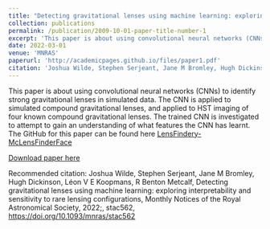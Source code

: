 ```yaml
---
title: "Detecting gravitational lenses using machine learning: exploring interpretability and sensitivity to rare lensing configurations"
collection: publications
permalink: /publication/2009-10-01-paper-title-number-1
excerpt: 'This paper is about using convolutional neural networks (CNNs) to identify strong gravitational lenses in simulated data. The CNN is applied to simulated compound gravitational lenses, and applied to HST imaging of four known compound gravitational lenses. The trained CNN is investigated to attempt to gain an understanding of what features the CNN has learnt. The GitHub for this paper can be found here [LensFindery-McLensFinderFace](https://github.com/JoshWilde/LensFindery-McLensFinderFace)'
date: 2022-03-01
venue: 'MNRAS'
paperurl: 'http://academicpages.github.io/files/paper1.pdf'
citation: 'Joshua Wilde, Stephen Serjeant, Jane M Bromley, Hugh Dickinson, Léon V E Koopmans, R Benton Metcalf, &quot;Detecting gravitational lenses using machine learning: exploring interpretability and sensitivity to rare lensing configurations &quot;, <i>Monthly Notices of the Royal Astronomical Society</i>, 2022;, stac562, https://doi.org/10.1093/mnras/stac562'
---
```

This paper is about using convolutional neural networks (CNNs) to identify strong gravitational lenses in simulated data. The CNN is applied to simulated compound gravitational lenses, and applied to HST imaging of four known compound gravitational lenses. The trained CNN is investigated to attempt to gain an understanding of what features the CNN has learnt. The GitHub for this paper can be found here [LensFindery-McLensFinderFace](https://github.com/JoshWilde/LensFindery-McLensFinderFace) 

[Download paper here](http://academicpages.github.io/files/paper1.pdf)

Recommended citation: Joshua Wilde, Stephen Serjeant, Jane M Bromley, Hugh Dickinson, Léon V E Koopmans, R Benton Metcalf, Detecting gravitational lenses using machine learning: exploring interpretability and sensitivity to rare lensing configurations, Monthly Notices of the Royal Astronomical Society, 2022;, stac562, https://doi.org/10.1093/mnras/stac562
